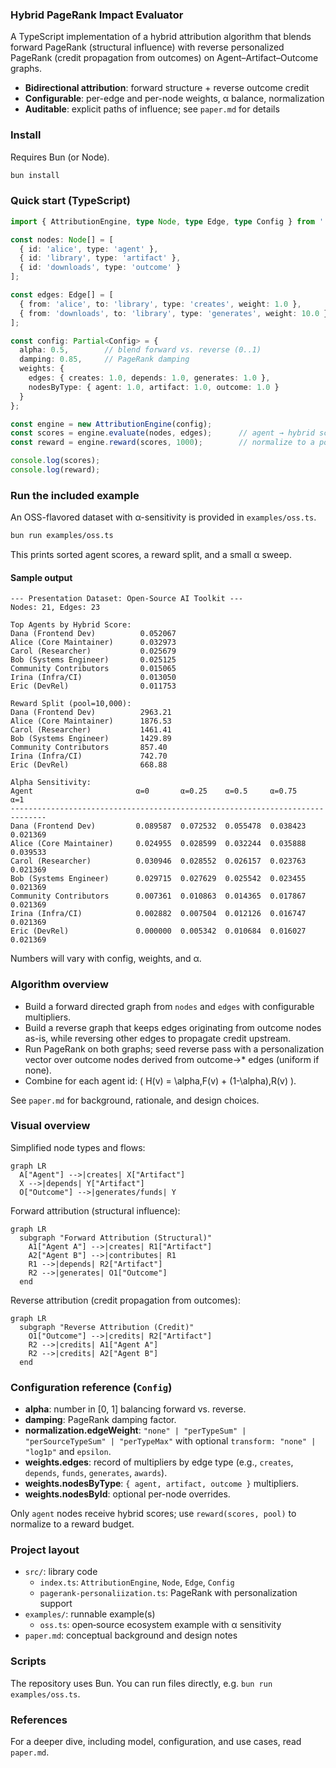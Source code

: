 ### Hybrid PageRank Impact Evaluator

A TypeScript implementation of a hybrid attribution algorithm that blends forward PageRank (structural influence) with reverse personalized PageRank (credit propagation from outcomes) on Agent–Artifact–Outcome graphs.

- **Bidirectional attribution**: forward structure + reverse outcome credit
- **Configurable**: per-edge and per-node weights, α balance, normalization
- **Auditable**: explicit paths of influence; see `paper.md` for details

### Install

Requires Bun (or Node).

```bash
bun install
```

### Quick start (TypeScript)

```ts
import { AttributionEngine, type Node, type Edge, type Config } from './src/index.ts';

const nodes: Node[] = [
  { id: 'alice', type: 'agent' },
  { id: 'library', type: 'artifact' },
  { id: 'downloads', type: 'outcome' }
];

const edges: Edge[] = [
  { from: 'alice', to: 'library', type: 'creates', weight: 1.0 },
  { from: 'downloads', to: 'library', type: 'generates', weight: 10.0 }
];

const config: Partial<Config> = {
  alpha: 0.5,        // blend forward vs. reverse (0..1)
  damping: 0.85,     // PageRank damping
  weights: {
    edges: { creates: 1.0, depends: 1.0, generates: 1.0 },
    nodesByType: { agent: 1.0, artifact: 1.0, outcome: 1.0 }
  }
};

const engine = new AttributionEngine(config);
const scores = engine.evaluate(nodes, edges);      // agent → hybrid score
const reward = engine.reward(scores, 1000);        // normalize to a pool

console.log(scores);
console.log(reward);
```

### Run the included example

An OSS-flavored dataset with α-sensitivity is provided in `examples/oss.ts`.

```bash
bun run examples/oss.ts
```

This prints sorted agent scores, a reward split, and a small α sweep.

#### Sample output

```text
--- Presentation Dataset: Open-Source AI Toolkit ---
Nodes: 21, Edges: 23

Top Agents by Hybrid Score:
Dana (Frontend Dev)          0.052067
Alice (Core Maintainer)      0.032973
Carol (Researcher)           0.025679
Bob (Systems Engineer)       0.025125
Community Contributors       0.015065
Irina (Infra/CI)             0.013050
Eric (DevRel)                0.011753

Reward Split (pool=10,000):
Dana (Frontend Dev)          2963.21
Alice (Core Maintainer)      1876.53
Carol (Researcher)           1461.41
Bob (Systems Engineer)       1429.89
Community Contributors       857.40
Irina (Infra/CI)             742.70
Eric (DevRel)                668.88

Alpha Sensitivity:
Agent                       α=0       α=0.25    α=0.5     α=0.75    α=1       
------------------------------------------------------------------------------
Dana (Frontend Dev)         0.089587  0.072532  0.055478  0.038423  0.021369  
Alice (Core Maintainer)     0.024955  0.028599  0.032244  0.035888  0.039533  
Carol (Researcher)          0.030946  0.028552  0.026157  0.023763  0.021369  
Bob (Systems Engineer)      0.029715  0.027629  0.025542  0.023455  0.021369  
Community Contributors      0.007361  0.010863  0.014365  0.017867  0.021369  
Irina (Infra/CI)            0.002882  0.007504  0.012126  0.016747  0.021369  
Eric (DevRel)               0.000000  0.005342  0.010684  0.016027  0.021369  
```

Numbers will vary with config, weights, and α.

### Algorithm overview

- Build a forward directed graph from `nodes` and `edges` with configurable multipliers.
- Build a reverse graph that keeps edges originating from outcome nodes as-is, while reversing other edges to propagate credit upstream.
- Run PageRank on both graphs; seed reverse pass with a personalization vector over outcome nodes derived from outcome→* edges (uniform if none).
- Combine for each agent id: \( H(v) = \alpha\,F(v) + (1-\alpha)\,R(v) \).

See `paper.md` for background, rationale, and design choices.

### Visual overview

Simplified node types and flows:

```mermaid
graph LR
  A["Agent"] -->|creates| X["Artifact"]
  X -->|depends| Y["Artifact"]
  O["Outcome"] -->|generates/funds| Y
```

Forward attribution (structural influence):

```mermaid
graph LR
  subgraph "Forward Attribution (Structural)"
    A1["Agent A"] -->|creates| R1["Artifact"]
    A2["Agent B"] -->|contributes| R1
    R1 -->|depends| R2["Artifact"]
    R2 -->|generates| O1["Outcome"]
  end
```

Reverse attribution (credit propagation from outcomes):

```mermaid
graph LR
  subgraph "Reverse Attribution (Credit)"
    O1["Outcome"] -->|credits| R2["Artifact"]
    R2 -->|credits| A1["Agent A"]
    R2 -->|credits| A2["Agent B"]
  end
```

### Configuration reference (`Config`)

- **alpha**: number in [0, 1] balancing forward vs. reverse.
- **damping**: PageRank damping factor.
- **normalization.edgeWeight**: `"none" | "perTypeSum" | "perSourceTypeSum" | "perTypeMax"` with optional `transform: "none" | "log1p"` and `epsilon`.
- **weights.edges**: record of multipliers by edge type (e.g., `creates`, `depends`, `funds`, `generates`, `awards`).
- **weights.nodesByType**: `{ agent, artifact, outcome }` multipliers.
- **weights.nodesById**: optional per-node overrides.

Only `agent` nodes receive hybrid scores; use `reward(scores, pool)` to normalize to a reward budget.

### Project layout

- `src/`: library code
  - `index.ts`: `AttributionEngine`, `Node`, `Edge`, `Config`
  - `pagerank-personaliization.ts`: PageRank with personalization support
- `examples/`: runnable example(s)
  - `oss.ts`: open‑source ecosystem example with α sensitivity
- `paper.md`: conceptual background and design notes

### Scripts

The repository uses Bun. You can run files directly, e.g. `bun run examples/oss.ts`.

### References

For a deeper dive, including model, configuration, and use cases, read `paper.md`.
